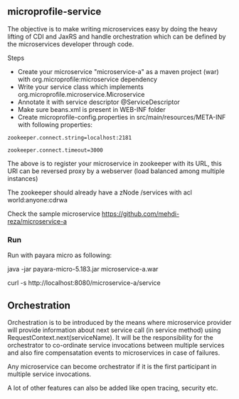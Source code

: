 ## microprofile-service

The objective is to make writing microservices easy by doing the heavy lifting of CDI and JaxRS and handle orchestration which can be defined by the microservices developer through code.

Steps

- Create your microservice "microservice-a" as a maven project (war) with org.microprofile:microservice dependency
- Write your service class which implements org.microprofile.microservice.Microservice
- Annotate it with service descriptor @ServiceDescriptor
- Make sure beans.xml is present in WEB-INF folder
- Create microprofile-config.properties in src/main/resources/META-INF with following properties:

`zookeeper.connect.string=localhost:2181`

`zookeeper.connect.timeout=3000`

The above is to register your microservice in zookeeper with its URL, this URl can be reversed proxy by a webserver (load balanced among multiple instances)

The zookeeper should already have a zNode /services with acl world:anyone:cdrwa

Check the sample microservice https://github.com/mehdi-reza/microservice-a

### Run
Run with payara micro as following:

java -jar payara-micro-5.183.jar microservice-a.war

curl -s http://localhost:8080/microservice-a/service

## Orchestration

Orchestration is to be introduced by the means where microservice provider will provide information about next service call (in service method) using RequestContext.next(serviceName). It will be the responsibility for the orchestrator to co-ordinate service invocations between multiple services and also fire compensatation events to microservices in case of failures.

Any microservice can become orchestrator if it is the first participant in multiple service invocations.

A lot of other features can also be added like open tracing, security etc.
